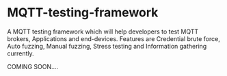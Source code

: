 # MQTT-testing-framework
A MQTT testing framework which will help developers to test MQTT brokers, Applications and end-devices. Features are Credential brute force, Auto fuzzing, Manual fuzzing, Stress testing and Information gathering currently.


COMING SOON....
